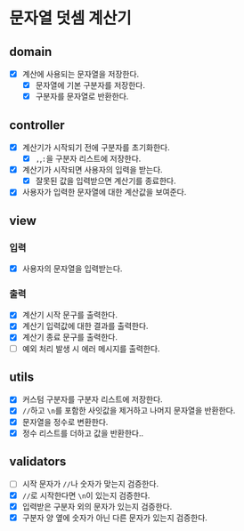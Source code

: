 # 문자열 덧셈 계산기

## domain

- [x] 계산에 사용되는 문자열을 저장한다.
    - [x] 문자열에 기본 구분자를 저장한다.
    - [x] 구분자를 문자열로 반환한다.

## controller

- [x] 계산기가 시작되기 전에 구분자를 초기화한다.
    - [x] `,`,`:`을 구분자 리스트에 저장한다.
- [x] 계산기가 시작되면 사용자의 입력을 받는다.
    - [x] 잘못된 값을 입력받으면 계산기를 종료한다.
- [x] 사용자가 입력한 문자열에 대한 계산값을 보여준다.

## view

### 입력

- [x] 사용자의 문자열을 입력받는다.

### 출력

- [x] 계산기 시작 문구를 출력한다.
- [x] 계산기 입력값에 대한 결과를 출력한다.
- [x] 계산기 종료 문구를 출력한다.
- [ ] 예외 처리 발생 시 에러 메시지를 출력한다.

## utils

- [x] 커스텀 구분자를 구분자 리스트에 저장한다.
- [x] `//`하고 `\n`를 포함한 사잇값을 제거하고 나머지 문자열을 반환한다.
- [x] 문자열을 정수로 변환한다.
- [x] 정수 리스트를 더하고 값을 반환한다..

## validators

- [ ] 시작 문자가 `//`나 숫자가 맞는지 검증한다.
- [x] `//`로 시작한다면 `\n`이 있는지 검증한다.
- [x] 입력받은 구분자 외의 문자가 있는지 검증한다.
- [x] 구분자 양 옆에 숫자가 아닌 다른 문자가 있는지 검증한다.